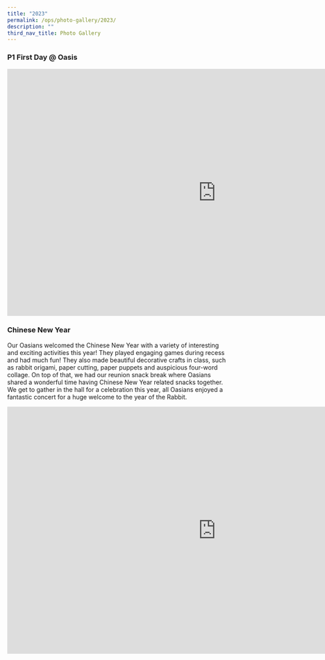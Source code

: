 ```yaml
---
title: "2023"
permalink: /ops/photo-gallery/2023/
description: ""
third_nav_title: Photo Gallery
---
```

### P1 First Day @ Oasis

<iframe src="https://docs.google.com/presentation/d/e/2PACX-1vQBmPQJKJFHEINDeUmkzoyKQKLlx8YttIkUz4u4w8Ih5HTSSgk_clPzzKAh4RMj-col2M_91EZfwyi2/embed?start=true&amp;loop=true&amp;delayms=3000" frameborder="0" width="960" height="569" allowfullscreen="true"></iframe>

### Chinese New Year

Our Oasians welcomed the Chinese New Year with a variety of interesting and exciting activities this year! They played engaging games during recess and had much fun! They also made beautiful decorative crafts in class, such as rabbit origami, paper cutting, paper puppets and auspicious four-word collage. On top of that, we had our reunion snack break where Oasians shared a wonderful time having Chinese New Year related snacks together. We get to gather in the hall for a celebration this year, all Oasians enjoyed a fantastic concert for a huge welcome to the year of the Rabbit.

<iframe allowfullscreen="true" height="569" width="960" frameborder="0" src="https://docs.google.com/presentation/d/e/2PACX-1vS_czPtEpst-OIxYocq5i4sc5oTc2un0fTDiHGpnOeqU74cvWROxcsx0qYQUvqLQYxQJD6nE4ZriBB4/embed?start=true&amp;loop=true&amp;delayms=3000"></iframe>